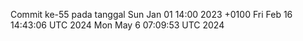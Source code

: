 Commit ke-55 pada tanggal Sun Jan 01 14:00 2023 +0100
Fri Feb 16 14:43:06 UTC 2024
Mon May  6 07:09:53 UTC 2024

